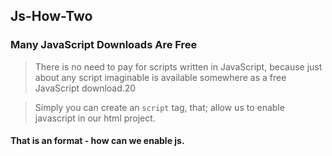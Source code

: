## Js-How-Two

### Many JavaScript Downloads Are Free

> There is no need to pay for scripts written in JavaScript, because just about any script imaginable is available somewhere as a free JavaScript download.20

> Simply you can create an <code>script</code> tag, that; allow us to enable javascript in our html project.

#### That is an format - how can we enable js.

<code>
  <script>
      console.log("Hello Programmer :)");
  </script>
</code>

